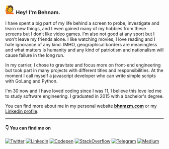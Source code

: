 ### ![](./rising_hand.png) Hey! I'm Behnam.

I have spent a big part of my life behind a screen to probe, investigate and learn new things, and I even gained many of my hobbies from these screens but I don’t like video games. I’m also not good at any sport but I won't leave my friends alone. I like watching movies, I love reading and I hate ignorance of any kind. IMHO, geographical borders are meaningless and what matters is humanity and any kind of patriotism and nationalism will cause failure in the long run.

In my carrier, I chose to gravitate and focus more on front-end engineering but took part in many projects with different titles and responsibilities. At the moment I call myself a javascript developer who can write simple scripts with GoLang and Python.

I'm 30 now and I have loved coding since I was 11, I believe this love led me to study software engineering. I graduated in 2015 with a bachelor's degree.

You can find more about me in my personal website **[bhnmzm.com][7]** or my [Linkedin profile][2].

---
#### 👇 You can find me on 

[![Twitter][10.1]][1]
[![Linkedin][10.2]][2]
[![Codepen][10.3]][3]
[![StackOverflow][10.4]][4]
[![Telegram][10.6]][5]
[![Medium][10.5]][6]

<!-- ![](https://komarev.com/ghpvc/?username=behnamazimi&color=green) -->


<!-- Links -->
[1]: https://twitter.com/bhnmzm/
[2]: https://www.linkedin.com/in/bhnmzm/
[3]: https://codepen.io/bhnmzm
[4]: https://stackoverflow.com/users/3534952
[5]: https://t.me/bhnmzm/
[6]: https://behnamazimi.medium.com/
[7]: https://bhnmzm.com/

[10.1]: https://img.shields.io/badge/Twitter-1DA1F2?style=flat-square&logo=twitter&logoColor=white
[10.2]: https://img.shields.io/badge/Linkedin-0077B5?style=flat-square&logo=linkedin&logoColor=white
[10.3]: https://img.shields.io/badge/Codepen-000000?style=flat-square&logo=codepen&logoColor=white
[10.4]: https://img.shields.io/badge/Stack_Overflow-FE7A16?style=flat-square&logo=stack-overflow&logoColor=white
[10.5]: https://img.shields.io/badge/Medium-12100E?style=flat-square&logo=medium&logoColor=white
[10.6]: https://img.shields.io/badge/Telegram-2CA5E0?style=flat-square&logo=telegram&logoColor=white
